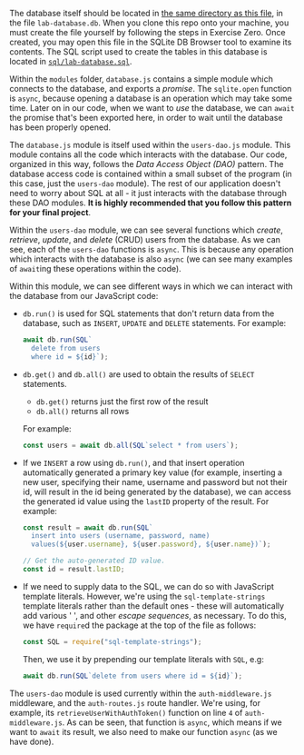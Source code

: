 The database itself should be located in [the same directory as this file](.), in the file `lab-database.db`. When you clone this repo onto your machine, you must create the file yourself by following the steps in Exercise Zero. Once created, you may open this file in the SQLite DB Browser tool to examine its contents. The SQL script used to create the tables in this database is located in [`sql/lab-database.sql`](./sql/lab-database.sql).

Within the `modules` folder, `database.js` contains a simple module which connects to the database, and exports a *promise*. The `sqlite.open` function is `async`, because opening a database is an operation which may take some time. Later on in our code, when we want to *use* the database, we can `await` the promise that's been exported here, in order to wait until the database has been properly opened.

The `database.js` module is itself used within the `users-dao.js` module. This module contains all the code which interacts with the database. Our code, organized in this way, follows the *Data Access Object (DAO)* pattern. The database access code is contained within a small subset of the program (in this case, just the `users-dao` module). The rest of our application doesn't need to worry about SQL at all - it just interacts with the database through these DAO modules. **It is highly recommended that you follow this pattern for your final project**.

Within the `users-dao` module, we can see several functions which *create*, *retrieve*, *update*, and *delete* (CRUD) users from the database. As we can see, each of the `users-dao` functions is `async`. This is because any operation which interacts with the database is also `async` (we can see many examples of `await`ing these operations within the code).

Within this module, we can see different ways in which we can interact with the database from our JavaScript code:

- `db.run()` is used for SQL statements that don't return data from the database, such as `INSERT`, `UPDATE` and `DELETE` statements. For example:

  ```js
  await db.run(SQL`
    delete from users
    where id = ${id}`);
  ```

- `db.get()` and `db.all()` are used to obtain the results of `SELECT` statements.
  - `db.get()` returns just the first row of the result
  - `db.all()` returns all rows

  For example:
  ```js
  const users = await db.all(SQL`select * from users`);
  ```

- If we `INSERT` a row using `db.run()`, and that insert operation automatically generated a primary key value (for example, inserting a new user, specifying their name, username and password but not their id, will result in the id being generated by the database), we can access the generated id value using the `lastID` property of the result. For example:

  ```js
  const result = await db.run(SQL`
    insert into users (username, password, name)
    values(${user.username}, ${user.password}, ${user.name})`);

  // Get the auto-generated ID value.
  const id = result.lastID;
  ```

- If we need to supply data to the SQL, we can do so with JavaScript template literals. However, we're using the `sql-template-strings` template literals rather than the default ones - these will automatically add various ' ', and other *escape sequences*, as necessary. To do this, we have `require`d the package at the top of the file as follows:

  ```js
  const SQL = require("sql-template-strings");
  ```
  Then, we use it by prepending our template literals with `SQL`, e.g:

  ```js
  await db.run(SQL`delete from users where id = ${id}`);
  ```

The `users-dao` module is used currently within the `auth-middleware.js` middleware, and the `auth-routes.js` route handler. We're using, for example, its `retrieveUserWithAuthToken()` function on line `4` of `auth-middleware.js`. As can be seen, that function is `async`, which means if we want to `await` its result, we also need to make our function `async` (as we have done).